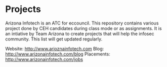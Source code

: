 Projects
========

Arizona Infotech is an ATC for eccouncil. This repository contains various project done by CEH candidates during class mode or as assignments. It is an intiative by Team Arizona to create projects that will help the infosec community. This list will get updated regularly.

Website: http://www.arioznainfotech.com
Blog: http://www.arizonainfotech.com/blog
Placements: http://www.arizonainfotech.com/jobs
